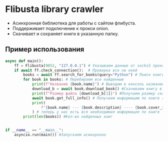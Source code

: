 # Flibusta library crawler
- Асинхронная библиотека для работы с сайтом флибуста.
- Поддерживает подключение к прокси onion. 
- Скачивает и сохраняет книги в указанную папку.

## Пример использования

```python 
async def main():
    ff = Flibusta(9052, "127.0.0.1") # Указываем данные от socks5 прокси tor
    if await ff.check_connection():  # Проверка все ли окей
        books = await ff.search_for_books(query="Python") # Поиск книги по запросу "Python"
        for book in books: # Перебираем все найденные 
            print(f"Название {book.name}") # Выводим в консоль название книги
            download_b = await book.download_book() #Скачиваем книгу в дефолтную папку - downloads
            print(f"Размер файла {download_b[1]}") #Получаем размер скачанного файла и выводим в консоль
            await book.get_full_info() # Получаем информацию по книге (при необходимости)
            print(
                f"{book.name} --- {book.description} ---- {book.cover_image} ---- {book.formats_available_for_download} --- {book.cover_image}"
            ) # теперь у нас есть вся необходимая информация по книге
        print(len(books)) #Кол-во найденных книг


if __name__ == "__main__":
    asyncio.run(main()) #Запускаем асинхронно 

```
